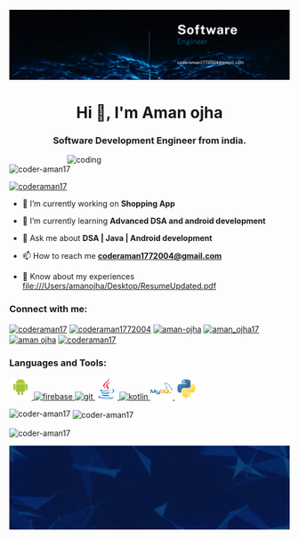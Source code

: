 ![logo](https://github.com/coder-aman17/coder-aman17/blob/main/Black%20Blue%20White%20Modern%20Software%20Engineer%20Linkedin%20Banner.png)
<h1 align="center">Hi 👋, I'm Aman ojha</h1>
<h3 align="center">Software Development Engineer from india.</h3>
<img align="right" alt="coding" width="400" src="https://enacteservices.com/wp-content/themes/twentytwenty/images/hire-developer/animation_500_l4zc9j5g.gif"> 

<p align="left"> <img src="https://komarev.com/ghpvc/?username=coder-aman17&label=Profile%20views&color=0e75b6&style=flat" alt="coder-aman17" /> </p>

<p align="left"> <a href="https://twitter.com/coderaman17" target="blank"><img src="https://img.shields.io/twitter/follow/coderaman17?logo=twitter&style=for-the-badge" alt="coderaman17" /></a> </p>

- 🔭 I’m currently working on **Shopping App**

- 🌱 I’m currently learning **Advanced DSA and android development**

- 💬 Ask me about **DSA | Java | Android development**

- 📫 How to reach me **coderaman1772004@gmail.com**

- 📄 Know about my experiences [file:///Users/amanojha/Desktop/ResumeUpdated.pdf](file:///Users/amanojha/Desktop/ResumeUpdated.pdf)

<h3 align="left">Connect with me:</h3>
<p align="left">
<a href="https://twitter.com/coderaman17" target="blank"><img align="center" src="https://raw.githubusercontent.com/rahuldkjain/github-profile-readme-generator/master/src/images/icons/Social/twitter.svg" alt="coderaman17" height="30" width="40" /></a>
<a href="https://linkedin.com/in/coderaman1772004" target="blank"><img align="center" src="https://raw.githubusercontent.com/rahuldkjain/github-profile-readme-generator/master/src/images/icons/Social/linked-in-alt.svg" alt="coderaman1772004" height="30" width="40" /></a>
<a href="https://fb.com/aman-ojha" target="blank"><img align="center" src="https://raw.githubusercontent.com/rahuldkjain/github-profile-readme-generator/master/src/images/icons/Social/facebook.svg" alt="aman-ojha" height="30" width="40" /></a>
<a href="https://instagram.com/aman_ojha17" target="blank"><img align="center" src="https://raw.githubusercontent.com/rahuldkjain/github-profile-readme-generator/master/src/images/icons/Social/instagram.svg" alt="aman_ojha17" height="30" width="40" /></a>
<a href="https://www.youtube.com/c/aman ojha" target="blank"><img align="center" src="https://raw.githubusercontent.com/rahuldkjain/github-profile-readme-generator/master/src/images/icons/Social/youtube.svg" alt="aman ojha" height="30" width="40" /></a>
<a href="https://www.leetcode.com/coderaman17" target="blank"><img align="center" src="https://raw.githubusercontent.com/rahuldkjain/github-profile-readme-generator/master/src/images/icons/Social/leet-code.svg" alt="coderaman17" height="30" width="40" /></a>
</p>

<h3 align="left">Languages and Tools:</h3>
<p align="left"> <a href="https://developer.android.com" target="_blank" rel="noreferrer"> <img src="https://raw.githubusercontent.com/devicons/devicon/master/icons/android/android-original-wordmark.svg" alt="android" width="40" height="40"/> </a> <a href="https://firebase.google.com/" target="_blank" rel="noreferrer"> <img src="https://www.vectorlogo.zone/logos/firebase/firebase-icon.svg" alt="firebase" width="40" height="40"/> </a> <a href="https://git-scm.com/" target="_blank" rel="noreferrer"> <img src="https://www.vectorlogo.zone/logos/git-scm/git-scm-icon.svg" alt="git" width="40" height="40"/> </a> <a href="https://www.java.com" target="_blank" rel="noreferrer"> <img src="https://raw.githubusercontent.com/devicons/devicon/master/icons/java/java-original.svg" alt="java" width="40" height="40"/> </a> <a href="https://kotlinlang.org" target="_blank" rel="noreferrer"> <img src="https://www.vectorlogo.zone/logos/kotlinlang/kotlinlang-icon.svg" alt="kotlin" width="40" height="40"/> </a> <a href="https://www.mysql.com/" target="_blank" rel="noreferrer"> <img src="https://raw.githubusercontent.com/devicons/devicon/master/icons/mysql/mysql-original-wordmark.svg" alt="mysql" width="40" height="40"/> </a> <a href="https://www.python.org" target="_blank" rel="noreferrer"> <img src="https://raw.githubusercontent.com/devicons/devicon/master/icons/python/python-original.svg" alt="python" width="40" height="40"/> </a> </p>

<p><img align="left" src="https://github-readme-stats.vercel.app/api/top-langs?username=coder-aman17&show_icons=true&locale=en&layout=compact" alt="coder-aman17" /></p>

<p>&nbsp;<img align="center" src="https://github-readme-stats.vercel.app/api?username=coder-aman17&show_icons=true&locale=en" alt="coder-aman17" /></p>

<p><img align="center" src="https://github-readme-streak-stats.herokuapp.com/?user=coder-aman17&" alt="coder-aman17" /></p>


<p><img align="center" src="https://github.com/coder-aman17/coder-aman17/blob/main/Sorted.gif" alt="coder-aman17" /></p>
